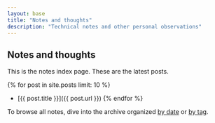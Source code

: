 ```yaml
---
layout: base
title: "Notes and thoughts"
description: "Technical notes and other personal observations"
---
```


## Notes and thoughts
This is the notes index page. These are the latest posts.

{% for post in site.posts limit: 10 %}
  - [{{ post.title }}]({{ post.url }})
{% endfor %}

To browse all notes, dive into the archive organized [by date](all-by-date/) or [by tag](all-by-tag/).